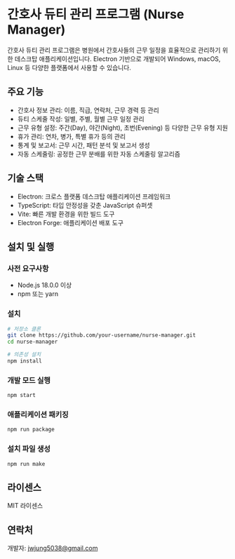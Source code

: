 # 간호사 듀티 관리 프로그램 (Nurse Manager)

간호사 듀티 관리 프로그램은 병원에서 간호사들의 근무 일정을 효율적으로 관리하기 위한 데스크탑 애플리케이션입니다. Electron 기반으로 개발되어 Windows, macOS, Linux 등 다양한 플랫폼에서 사용할 수 있습니다.

## 주요 기능

- 간호사 정보 관리: 이름, 직급, 연락처, 근무 경력 등 관리
- 듀티 스케줄 작성: 일별, 주별, 월별 근무 일정 관리
- 근무 유형 설정: 주간(Day), 야간(Night), 초번(Evening) 등 다양한 근무 유형 지원
- 휴가 관리: 연차, 병가, 특별 휴가 등의 관리
- 통계 및 보고서: 근무 시간, 패턴 분석 및 보고서 생성
- 자동 스케줄링: 공정한 근무 분배를 위한 자동 스케줄링 알고리즘

## 기술 스택

- Electron: 크로스 플랫폼 데스크탑 애플리케이션 프레임워크
- TypeScript: 타입 안정성을 갖춘 JavaScript 슈퍼셋
- Vite: 빠른 개발 환경을 위한 빌드 도구
- Electron Forge: 애플리케이션 배포 도구

## 설치 및 실행

### 사전 요구사항
- Node.js 18.0.0 이상
- npm 또는 yarn

### 설치

```bash
# 저장소 클론
git clone https://github.com/your-username/nurse-manager.git
cd nurse-manager

# 의존성 설치
npm install
```

### 개발 모드 실행

```bash
npm start
```

### 애플리케이션 패키징

```bash
npm run package
```

### 설치 파일 생성

```bash
npm run make
```

## 라이센스

MIT 라이센스

## 연락처

개발자: jwjung5038@gmail.com 